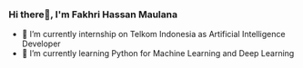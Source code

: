 ### Hi there👋, I'm Fakhri Hassan Maulana

- 🔭 I’m currently internship on Telkom Indonesia as Artificial Intelligence Developer
- 🌱 I’m currently learning Python for Machine Learning and Deep Learning
